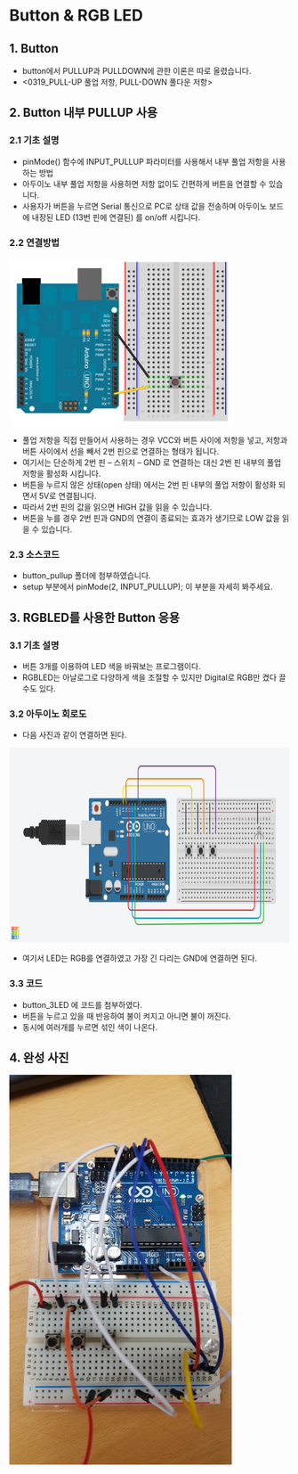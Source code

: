 # Button & RGB LED

## 1. Button
- button에서 PULLUP과 PULLDOWN에 관한 이론은 따로 올렸습니다.
- <0319_PULL-UP 풀업 저항, PULL-DOWN 풀다운 저항>


## 2. Button 내부 PULLUP 사용

### 2.1 기초 설명
- pinMode() 함수에 INPUT_PULLUP 파라미터를 사용해서 내부 풀업 저항을 사용하는 방법
- 아두이노 내부 풀업 저항을 사용하면 저항 없이도 간편하게 버튼을 연결할 수 있습니다. 
- 사용자가 버튼을 누르면 Serial 통신으로 PC로 상태 값을 전송하며 아두이노 보드에 내장된 LED (13번 핀에 연결된) 를 on/off 시킵니다.

### 2.2 연결방법

<img src="./pic/inputPullupButton.png" width="400" height="300">

- 풀업 저항을 직접 만들어서 사용하는 경우 VCC와 버튼 사이에 저항을 넣고, 저항과 버튼 사이에서 선을 빼서 2번 핀으로 연결하는 형태가 됩니다. 
- 여기서는 단순하게 2번 핀 – 스위치 – GND 로 연결하는 대신 2번 핀 내부의 풀업 저항을 활성화 시킵니다.
- 버튼을 누르지 않은 상태(open 상태) 에서는 2번 핀 내부의 풀업 저항이 활성화 되면서 5V로 연결됩니다. 
- 따라서 2번 핀의 값을 읽으면 HIGH 값을 읽을 수 있습니다.
- 버튼을 누를 경우 2번 핀과 GND의 연결이 종료되는 효과가 생기므로 LOW 값을 읽을 수 있습니다.

### 2.3 소스코드

- button_pullup 폴더에 첨부하였습니다.
- setup 부분에서 pinMode(2, INPUT_PULLUP); 이 부분을 자세히 봐주세요.


## 3. RGBLED를 사용한 Button 응용

### 3.1 기초 설명
- 버튼 3개를 이용하여 LED 색을 바꿔보는 프로그램이다.
- RGBLED는 아날로그로 다양하게 색을 조절할 수 있지만 Digital로 RGB만 켰다 끌 수도 있다.

### 3.2 아두이노 회로도
- 다음 사진과 같이 연결하면 된다.

<img src="./pic/circuits.png" width="800" height="350">

- 여기서 LED는 RGB를 연결하였고 가장 긴 다리는 GND에 연결하면 된다.

### 3.3 코드
- button_3LED 에 코드를 첨부하였다.
- 버튼을 누르고 있을 때 반응하여 불이 켜지고 아니면 불이 꺼진다.
- 동시에 여러개를 누르면 섞인 색이 나온다.


## 4. 완성 사진

<img src="./pic/final.jpg" width="400" height="700">
